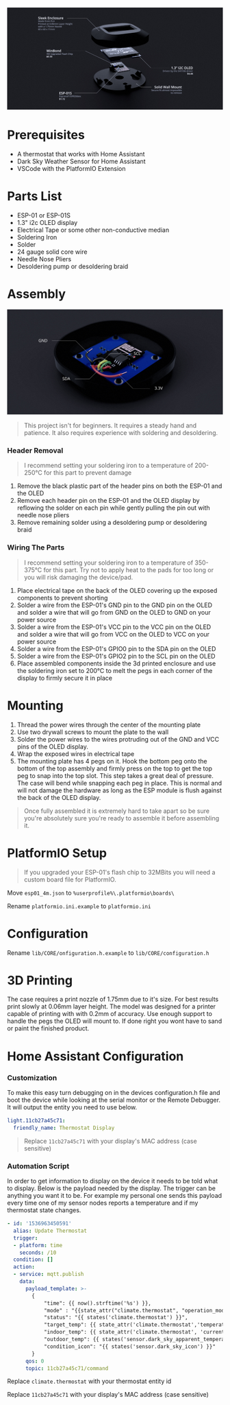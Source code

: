 ![](docs/promo.jpg)

# Prerequisites
- A thermostat that works with Home Assistant
- Dark Sky Weather Sensor for Home Assistant
- VSCode with the PlatformIO Extension

# Parts List
- ESP-01 or ESP-01S
- 1.3" i2c OLED display
- Electrical Tape or some other non-conductive median
- Soldering Iron
- Solder
- 24 gauge solid core wire
- Needle Nose Pliers
- Desoldering pump or desoldering braid

# Assembly
![](docs/Wiring.jpg)

> This project isn't for beginners. It requires a steady hand and patience. It also requires experience with soldering and desoldering.

### Header Removal

> I recommend setting your soldering iron to a temperature of 200-250°C for this part to prevent damage

1. Remove the black plastic part of the header pins on both the ESP-01 and the OLED
2. Remove each header pin on the ESP-01 and the OLED display by reflowing the solder on each pin while gently pulling the pin out with needle nose pliers
3. Remove remaining solder using a desoldering pump or desoldering braid

### Wiring The Parts

> I recommend setting your soldering iron to a temperature of 350-375°C for this part. Try not to apply heat to the pads for too long or you will risk damaging the device/pad.

1. Place electrical tape on the back of the OLED covering up the exposed components to prevent shorting
2. Solder a wire from the ESP-01's GND pin to the GND pin on the OLED and solder a wire that will go from GND on the OLED to GND on your power source
3. Solder a wire from the ESP-01's VCC pin to the VCC pin on the OLED and solder a wire that will go from VCC on the OLED to VCC on your power source
4. Solder a wire from the ESP-01's GPIO0 pin to the SDA pin on the OLED
5. Solder a wire from the ESP-01's GPIO2 pin to the SCL pin on the OLED
6. Place assembled components inside the 3d printed enclosure and use the soldering iron set to 200°C to melt the pegs in each corner of the display to firmly secure it in place

# Mounting

1. Thread the power wires through the center of the mounting plate
2. Use two drywall screws to mount the plate to the wall
3. Solder the power wires to the wires protruding out of the GND and VCC pins of the OLED display.
4. Wrap the exposed wires in electrical tape
5. The mounting plate has 4 pegs on it. Hook the bottom peg onto the bottom of the top assembly and firmly press on the top to get the top peg to snap into the top slot. This step takes a great deal of pressure. The case will bend while snapping each peg in place. This is normal and will not damage the hardware as long as the ESP module is flush against the back of the OLED display.

> Once fully assembled it is extremely hard to take apart so be sure you're absolutely sure you're ready to assemble it before assembling it.

# PlatformIO Setup
> If you upgraded your ESP-01's flash chip to 32MBits you will need a custom board file for PlatformIO.

Move `esp01_4m.json` to `%userprofile%\.platformio\boards\`

Rename `platformio.ini.example` to `platformio.ini`

# Configuration

Rename `lib/CORE/onfiguration.h.example` to `lib/CORE/configuration.h`

# 3D Printing
The case requires a print nozzle of 1.75mm due to it's size. For best results print slowly at 0.06mm layer height. The model was designed for a printer capable of printing with with 0.2mm of accuracy. Use enough support to handle the pegs the OLED will mount to. If done right you wont have to sand or paint the finished product.

# Home Assistant Configuration
### Customization
To make this easy turn debugging on in the devices configuration.h file and boot the device while looking at the serial monitor or the Remote Debugger. It will output the entity you need to use below.

```yaml
light.11cb27a45c71:
  friendly_name: Thermostat Display
```
> Replace `11cb27a45c71` with your display's MAC address (case sensitive)

### Automation Script
In order to get information to display on the device it needs to be told what to display. Below is the payload needed by the display. The trigger can be anything you want it to be. For example my personal one sends this payload every time one of my sensor nodes reports a temperature and if my thermostat state changes.
```yaml
- id: '1536963450591'
  alias: Update Thermostat
  trigger:
  - platform: time
    seconds: /10
  condition: []
  action:
  - service: mqtt.publish
    data:
      payload_template: >-
        {
            "time": {{ now().strftime('%s') }},
            "mode" : "{{state_attr("climate.thermostat", "operation_mode")}}",
            "status": "{{ states('climate.thermostat') }}",
            "target_temp": {{ state_attr('climate.thermostat','temperature') }},
            "indoor_temp": {{ state_attr('climate.thermostat', 'current_temperature') }},
            "outdoor_temp": {{ states('sensor.dark_sky_apparent_temperature') }},
            "condition_icon": "{{ states('sensor.dark_sky_icon') }}"
        }
      qos: 0
      topic: 11cb27a45c71/command
```
Replace `climate.thermostat` with your thermostat entity id

Replace `11cb27a45c71` with your display's MAC address (case sensitive)
